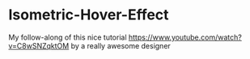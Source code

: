 # Isometric-Hover-Effect
My follow-along of this nice tutorial https://www.youtube.com/watch?v=C8wSNZqktOM by a really awesome designer
